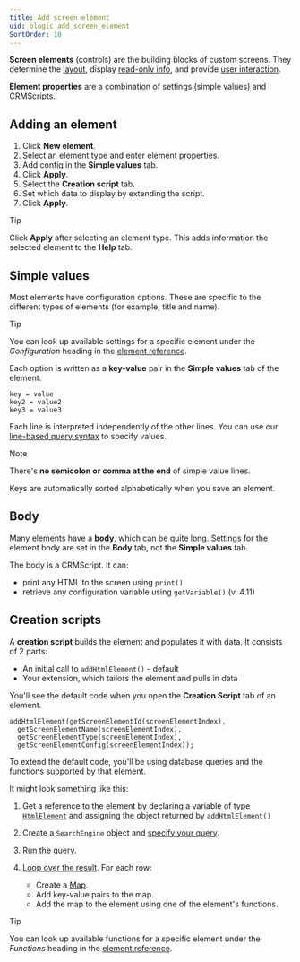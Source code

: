 ```yaml
---
title: Add screen element
uid: blogic_add_screen_element
SortOrder: 10
---
```


**Screen elements** (controls) are the building blocks of custom screens. They determine the [layout](./layout-elements.md), display [read-only info](./view-elements.md), and provide [user interaction](./form-elements.md).

**Element properties** are a combination of settings (simple values) and CRMScripts.

## Adding an element

1. Click **New element**.
2. Select an element type and enter element properties.
3. Add config in the **Simple values** tab.
4. Click **Apply**.
5. Select the **Creation script** tab.
6. Set which data to display by extending the script.
7. Click **Apply**.

> [!TIP]
> Click **Apply** after selecting an element type. This adds information the selected element to the **Help** tab.

## Simple values

Most elements have configuration options. These are specific to the different types of elements (for example, title and name).

> [!TIP]
> You can look up available settings for a specific element under the *Configuration* heading in the [element reference](../blogic-screen-elements/blogic-screen-elements.md).

Each option is written as a **key-value** pair in the **Simple values** tab of the element.

```crmscript
key = value
key2 = value2
key3 = value3
```

Each line is interpreted independently of the other lines. You can use our [line-based query syntax](./blogic-query-syntax.md) to specify values.

> [!NOTE]
> There's **no semicolon or comma at the end** of simple value lines.

Keys are automatically sorted alphabetically when you save an element.

## Body

Many elements have a **body**, which can be quite long. Settings for the element body are set in the **Body** tab, not the **Simple values** tab.

The body is a CRMScript. It can:

* print any HTML to the screen using `print()`
* retrieve any configuration variable using `getVariable()` (v. 4.11)

## Creation scripts

A **creation script** builds the element and populates it with data. It consists of 2 parts:

* An initial call to `addHtmlElement()` - default
* Your extension, which tailors the element and pulls in data

You'll see the default code when you open the **Creation Script** tab of an element.

```crmscript
addHtmlElement(getScreenElementId(screenElementIndex),
  getScreenElementName(screenElementIndex),
  getScreenElementType(screenElementIndex),
  getScreenElementConfig(screenElementIndex));
```

To extend the default code, you'll be using database queries and the functions supported by that element.

It might look something like this:

1. Get a reference to the element by declaring a variable of type [`HtmlElement`](../htmlelement.md) and assigning the object returned by `addHtmlElement()`

2. Create a `SearchEngine` object and [specify your query](....//CRMScript/advanced/searchengine/se-select.md).

3. [Run the query](../../CRMScript/advanced/searchengine/se-run.md).

4. [Loop over the result](../../CRMScript/advanced/searchengine/se-results.md). For each row:
    * Create a [Map](../../CRMScript/datatypes/map-type.md).
    * Add key-value pairs to the map.
    * Add the map to the element using one of the element's functions.

> [!TIP]
> You can look up available functions for a specific element under the *Functions* heading in the [element reference](../blogic-screen-elements/blogic-screen-elements.md).
